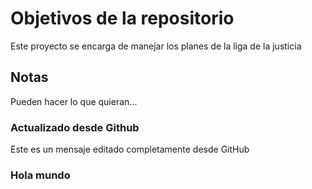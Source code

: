 # Objetivos de la repositorio

Este proyecto se encarga de manejar los planes de la liga de la justicia


## Notas
Pueden hacer lo que quieran...



### Actualizado desde Github
Este es un mensaje editado completamente desde GitHub


### Hola mundo
